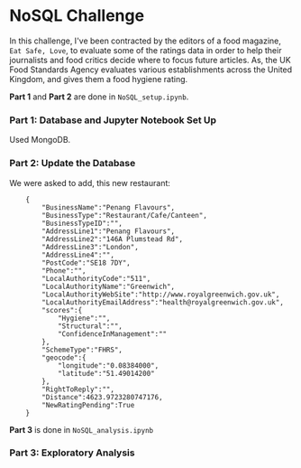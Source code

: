 # NoSQL Challenge
In this challenge, I've been contracted by the editors of a food magazine, `Eat Safe, Love`, to evaluate some of the ratings data in order to help their journalists and food critics decide where to focus future articles.
As, the UK Food Standards Agency evaluates various establishments across the United Kingdom, and gives them a food hygiene rating.

**Part 1** and **Part 2** are done in `NoSQL_setup.ipynb`.
### Part 1: Database and Jupyter Notebook Set Up
Used MongoDB.
### Part 2: Update the Database

We were asked to add, this new restaurant: 
```
    {
        "BusinessName":"Penang Flavours",
        "BusinessType":"Restaurant/Cafe/Canteen",
        "BusinessTypeID":"",
        "AddressLine1":"Penang Flavours",
        "AddressLine2":"146A Plumstead Rd",
        "AddressLine3":"London",
        "AddressLine4":"",
        "PostCode":"SE18 7DY",
        "Phone":"",
        "LocalAuthorityCode":"511",
        "LocalAuthorityName":"Greenwich",
        "LocalAuthorityWebSite":"http://www.royalgreenwich.gov.uk",
        "LocalAuthorityEmailAddress":"health@royalgreenwich.gov.uk",
        "scores":{
            "Hygiene":"",
            "Structural":"",
            "ConfidenceInManagement":""
        },
        "SchemeType":"FHRS",
        "geocode":{
            "longitude":"0.08384000",
            "latitude":"51.49014200"
        },
        "RightToReply":"",
        "Distance":4623.9723280747176,
        "NewRatingPending":True
    }
```
**Part 3** is done in `NoSQL_analysis.ipynb`
### Part 3: Exploratory Analysis
